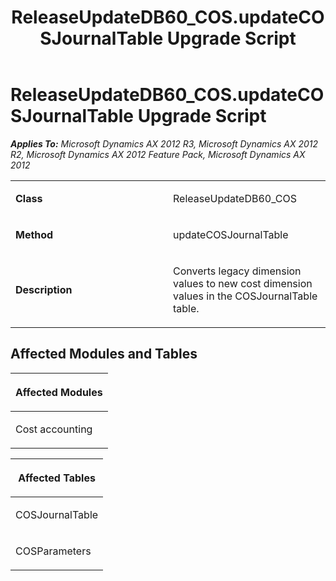 ﻿---
title: ReleaseUpdateDB60_COS.updateCOSJournalTable Upgrade Script
TOCTitle: ReleaseUpdateDB60_COS.updateCOSJournalTable Upgrade Script
ms:assetid: 75543f73-bdaa-58ac-12cc-e469504edbcc
ms:mtpsurl: https://msdn.microsoft.com/en-us/library/JJ719296(v=AX.60)
ms:contentKeyID: 49709088
ms.date: 05/18/2015
mtps_version: v=AX.60
---

# ReleaseUpdateDB60\_COS.updateCOSJournalTable Upgrade Script 


_**Applies To:** Microsoft Dynamics AX 2012 R3, Microsoft Dynamics AX 2012 R2, Microsoft Dynamics AX 2012 Feature Pack, Microsoft Dynamics AX 2012_

<table>
<colgroup>
<col style="width: 50%" />
<col style="width: 50%" />
</colgroup>
<tbody>
<tr class="odd">
<td><p><strong>Class</strong></p></td>
<td><p>ReleaseUpdateDB60_COS</p></td>
</tr>
<tr class="even">
<td><p><strong>Method</strong></p></td>
<td><p>updateCOSJournalTable</p></td>
</tr>
<tr class="odd">
<td><p><strong>Description</strong></p></td>
<td><p>Converts legacy dimension values to new cost dimension values in the COSJournalTable table.</p></td>
</tr>
</tbody>
</table>


## Affected Modules and Tables

<table>
<colgroup>
<col style="width: 100%" />
</colgroup>
<thead>
<tr class="header">
<th><p>Affected Modules</p></th>
</tr>
</thead>
<tbody>
<tr class="odd">
<td><p>Cost accounting</p></td>
</tr>
</tbody>
</table>


<table>
<colgroup>
<col style="width: 100%" />
</colgroup>
<thead>
<tr class="header">
<th><p>Affected Tables</p></th>
</tr>
</thead>
<tbody>
<tr class="odd">
<td><p>COSJournalTable</p></td>
</tr>
<tr class="even">
<td><p>COSParameters</p></td>
</tr>
</tbody>
</table>

  


